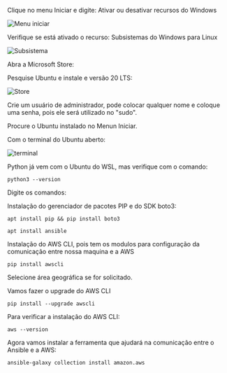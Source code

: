Clique no menu Iniciar e digite: Ativar ou desativar recursos do Windows 

![Menu iniciar](https://github.com/nidiodolfini/InfraII/blob/main/Ansible/img/manu%20iniciar.png?raw=true)


Verifique se está ativado o recurso: Subsistemas do Windows para Linux

![Subsistema](https://raw.githubusercontent.com/nidiodolfini/InfraII/main/Ansible/img/ativar%20subsistemas.png)

Abra a Microsoft Store:


Pesquise Ubuntu e instale e versão 20 LTS:

![Store](https://github.com/nidiodolfini/InfraII/blob/main/Ansible/img/instalar%20ubuntu.png?raw=true)

Crie um usuário de administrador, pode colocar qualquer nome e coloque uma senha, pois ele será utilizado no "sudo".

Procure o Ubuntu instalado no Menun Iniciar.

Com o terminal do Ubuntu aberto:

![terminal](https://github.com/nidiodolfini/InfraII/blob/main/Ansible/img/ubuntu.png?raw=true)

Python já vem com o Ubuntu do WSL, mas verifique com o comando:
``` 
python3 --version
```

Digite os comandos:

Instalação do gerenciador de pacotes PIP e do SDK boto3:
``` 
apt install pip && pip install boto3
```

```
apt install ansible
```
Instalação do AWS CLI, pois tem os modulos para configuração da comunicação entre nossa maquina e a AWS
```
pip install awscli
```

Selecione área geográfica se for solicitado.

Vamos fazer o upgrade do AWS CLI
```
pip install --upgrade awscli
```

Para verificar a instalação do AWS CLI:
```
aws --version
```
Agora vamos instalar a ferramenta que ajudará na comunicação entre o Ansible e a AWS:
```
ansible-galaxy collection install amazon.aws
```